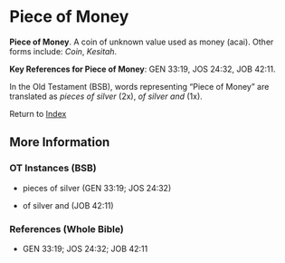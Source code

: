 # Piece of Money
**Piece of Money**. 
A coin of unknown value used as money (acai). 
Other forms include: 
*Coin*, *Kesitah*. 


**Key References for Piece of Money**: 
GEN 33:19, JOS 24:32, JOB 42:11. 


In the Old Testament (BSB), words representing “Piece of Money” are translated as 
*pieces of silver* (2x), *of silver and* (1x). 




Return to [Index](00-Index.md)

## More Information

### OT Instances (BSB)

* pieces of silver (GEN 33:19; JOS 24:32)

* of silver and (JOB 42:11)



### References (Whole Bible)

* GEN 33:19; JOS 24:32; JOB 42:11



